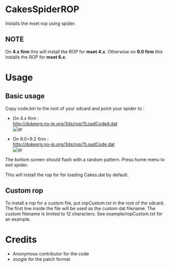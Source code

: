CakesSpiderROP
========

Installs the mset rop using spider.

## NOTE
On **4.x firm** this will install the ROP for **mset 4.x**. Otherwise on **9.0 firm** this installs the ROP for **mset 6.x**.

Usage
========
## Basic usage
Copy code.bin to the root of your sdcard and point your spider to :

* On 4.x firm :  
  http://dukesrg.no-ip.org/3ds/rop/?LoadCode4.dat  
  ![qr](https://chart.googleapis.com/chart?cht=qr&chs=220x220&chl=http://dukesrg.no-ip.org/3ds/rop/?LoadCode4.dat)

* On 9.0~9.2 firm :  
http://dukesrg.no-ip.org/3ds/rop/?LoadCode.dat  
![qr](https://chart.googleapis.com/chart?cht=qr&chs=220x220&chl=http://dukesrg.no-ip.org/3ds/rop/?LoadCode.dat)

The bottom screen should flash with a random pattern. Press home menu to exit spider.

This will install the rop for for loading Cakes.dat by default.

## Custom rop
To install a rop for a custom file, put ropCustom.txt in the root of the sdcard. The first line inside the file will be used as the custom dat filename.
The custom filename is limited to 12 characters.
See example/ropCustom.txt for an example.

Credits
========
* Anonymous contributor for the code
* zoogie for the patch format